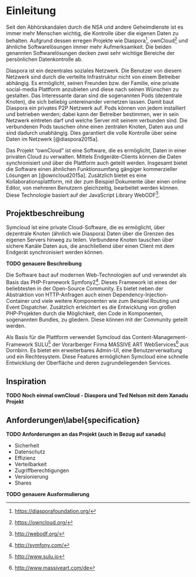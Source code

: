 # Einleitung

Seit den Abhörskandalen durch die NSA und andere Geheimdienste ist es immer mehr Menschen wichtig, die Kontrolle über die eigenen Daten zu behalten. Aufgrund dessen erregen Projekte wie Diaspora[^1], ownCloud[^2] und ähnliche Softwarelösungen immer mehr Aufmerksamkeit. Die beiden genannten Softwarelösungen decken zwei sehr wichtige Bereiche der persönlichen Datenkontrolle ab.

Diaspora ist ein dezentrales soziales Netzwerk. Die Benutzer von diesem Netzwerk sind durch die verteilte Infrastruktur nicht von einem Betreiber abhängig. Es ermöglicht, seinen Freunden bzw. der Familie, eine private social-media Plattform anzubieten und diese nach seinen Wünschen zu gestalten. Das Interessante daran sind die sogenannten Pods (dezentrale Knoten), die sich beliebig untereinander vernetzen lassen. Damit baut Diaspora ein privates P2P Netzwerk auf. Pods können von jedem installiert und betrieben werden; dabei kann der Betreiber bestimmen, wer in sein Netzwerk eintreten darf und welche Server mit seinem verbunden sind. Die verbundenen Pods tauschen ohne einen zentralen Knoten, Daten aus und sind dadurch unabhängig. Dies garantiert die volle Kontrolle über seine Daten im Netzwerk [@diaspora2015a].

Das Projekt “ownCloud” ist eine Software, die es ermöglicht, Daten in einer privaten Cloud zu verwalten. Mittels Endgeräte-Clients können die Daten synchronisiert und über die Plattform auch geteilt werden. Insgesamt bietet die Software einen ähnlichen Funktionsumfang gängiger kommerzieller Lösungen an [@owncloud2015a]. Zusätzlich bietet es eine Kollaborationsplattform, mit der zum Beispiel Dokumente über einen online Editor, von mehreren Benutzern gleichzeitig, bearbeitet werden können. Diese Technologie basiert auf der JavaScript Library WebODF[^3].

## Projektbeschreibung

Symcloud ist eine private Cloud-Software, die es ermöglicht, über dezentrale Knoten (ähnlich wie Diaspora) Daten über die Grenzen des eigenen Servers hinweg zu teilen. Verbundene Knoten tauschen über sichere Kanäle Daten aus, die anschließend über einen Client mit dem Endgerät synchronisiert werden können.

__TODO genauere Beschreibung__

Die Software baut auf modernen Web-Technologien auf und verwendet als Basis das PHP-Framework Symfony2[^4]. Dieses Framework ist eines der beliebtesten in der Open-Source Community. Es bietet neben der Abstraktion von HTTP-Anfragen auch einen Dependency-Injection-Container und viele weitere Komponenten wie zum Beispiel Routing und Event Dispatcher. Zusätzlich erleichtert es die Entwicklung von großen PHP-Projekten durch die Möglichkeit, den Code in Komponenten, sogenannten Bundles, zu gliedern. Diese können mit der Community geteilt werden.

Als Basis für die Plattform verwendet Symcloud das Content-Management-Framework SULU[^5] der Vorarlberger Firma MASSIVE ART WebServices[^6] aus Dornbirn. Es bietet ein erweiterbares Admin-UI, eine Benutzerverwaltung und ein Rechtesystem. Diese Features ermöglichen Symcloud eine schnelle Entwicklung der Oberfläche und deren zugrundeliegenden Services. 

## Inspiration

__TODO Noch einmal ownCloud - Diaspora und Ted Nelson mit dem Xanadu Projekt__

## Anforderungen\label{specification}

__TODO Anforderungen an das Projekt (auch in Bezug auf xanadu)__

* Sicherheit
* Datenschutz
* Effizienz
* Verteilbarkeit
* Zugriffberechtigungen
* Versionierung
* Shares

__TODO genauere Ausformulierung__


[^1]: <https://diasporafoundation.org/>
[^2]: <https://owncloud.org/>
[^3]: <http://webodf.org/>
[^4]: <http://symfony.com/>
[^5]: <http://www.sulu.io>
[^6]: <http://www.massiveart.com/de>
